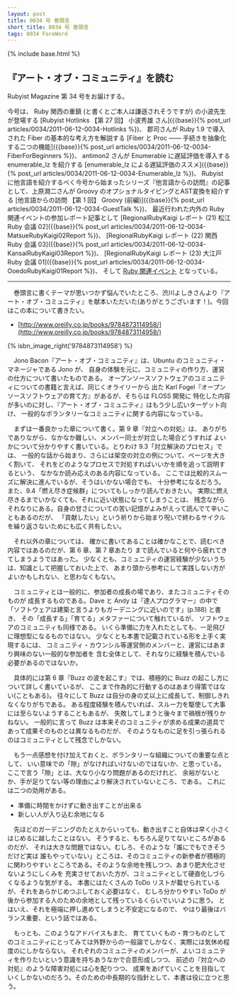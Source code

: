 ```yaml
---
layout: post
title: 0034 号 巻頭言
short_title: 0034 号 巻頭言
tags: 0034 ForeWord
---
```

{% include base.html %}


## 『アート・オブ・コミュニティ』を読む

Rubyist Magazine 第 34 号をお届けする。

今号は、
Ruby 関西の重鎮 (と書くとご本人は謙遜されそうですが) の小波先生が登場する
[Rubyist Hotlinks 【第 27 回】 小波秀雄 さん]({{base}}{% post_url articles/0034/2011-06-12-0034-Hotlinks %})、
郡司さんが Ruby 1.9 で導入された Fiber の基本的な考え方を解説する
[Fiber と Proc ―― 手続きを抽象化する二つの機能]({{base}}{% post_url articles/0034/2011-06-12-0034-FiberForBeginners %})、
antimon2 さんが Enumerable に遅延評価を導入する enumerable_lz を紹介する
[enumerable_lz による遅延評価のススメ]({{base}}{% post_url articles/0034/2011-06-12-0034-Enumerable_lz %})、
Rubyist に他言語を紹介するべく今号から始まったシリーズ『他言語からの訪問』の記事として、上原潤二さんが Groovy のオプショナルタイピングとAST変換を紹介する
[他言語からの訪問 【第 1 回】 Groovy (前編)]({{base}}{% post_url articles/0034/2011-06-12-0034-GuestTalk %})、
最近行われた内外の Ruby 関連イベントの参加レポート記事として
[RegionalRubyKaigi レポート (21) 松江 Ruby 会議 02]({{base}}{% post_url articles/0034/2011-06-12-0034-MatsueRubyKaigi02Report %})、
[RegionalRubyKaigi レポート (22) 関西 Ruby 会議 03]({{base}}{% post_url articles/0034/2011-06-12-0034-KansaiRubyKaigi03Report %})、
[RegionalRubyKaigi レポート (23) 大江戸 Ruby 会議 01]({{base}}{% post_url articles/0034/2011-06-12-0034-OoedoRubyKaigi01Report %})、
そして
[Ruby 関連イベント](http://jp.rubyist.net/?RubyEventCheck)
となっている。

----

　巻頭言に書くテーマが思いつかず悩んでいたところ、渋川よしきさんより『アート・オブ・コミュニティ』を献本いただいた(ありがとうございます！)。今回はこの本について書きたい。

* [http://www.oreilly.co.jp/books/9784873114958/](http://www.oreilly.co.jp/books/9784873114958/)

{% isbn_image_right('9784873114958') %}

　Jono Bacon『アート・オブ・コミュニティ』は、Ubuntu のコミュニティ・マネージャである Jono が、
自身の体験を元に、コミュニティの作り方、運営の仕方について書いたものである。
オープンソースソフトウェアのコミュニティについての書籍と言えば、同じくオライリーから
出た Karl Fogel『オープンソースソフトウェアの育て方』があるが、そちらは FLOSS 開発に
特化した内容が多いのに対し、『アート・オブ・コミュニティ』はもう少し広いターゲット向け、
一般的なボランタリーなコミュニティに関する内容になっている。

　まずは一番良かった章について書く。第 9 章『対立への対処』は、
ありがちでありながら、なかなか難しい、メンバー同士が対立した場合どうすれば
よいかについて分かりやすく書いている。とりわけ 9.3「対立解決のプロセス」では、
一般的な話から始まり、さらには架空の対立の例について、ページを大きく割いて、
それをどのようなプロセスで対処すればいいかを順を追って説明するという、
なかなか読み応えのある内容になっている。
ここでは比較的スムーズに解決に進んでいるが、そうはいかない場合でも、
十分参考になるだろう。
また、9.4「燃え尽き症候群」についてもしっかり読んでおきたい。
実際に燃え尽きるまでいかなくても、それに近い状態になってしまうことは、
残念ながらそれなりにある。自身の甘さについての苦い記憶がよみがえって読んでて辛いこともあるのだが、
「貢献したい」という祈りから始まり呪いで終わるサイクルを繰り返さないためにも広く共有したい。

　それ以外の章については、
確かに書いてあることは確かなことで、読むべき内容ではあるのだが、第 6 章、第 7 章あたり
まで読んでいると何やら疲れてきてしまうようではあった。
少なくとも、コミュニティの運営経験が少ないうちは、知識として把握しておいた上で、
あまり頭から参考にして実践しない方がよいかもしれない、と思わなくもない。

　コミュニティとは一般的に、参加者の成長の場であり、またコミュニティそのものが
成長するものである。Dave と Andy は『達人プログラマー』の中で
「ソフトウェアは建築と言うよりもガーデニングに近いのです」(p.188) と書き、
その「成長する」「育てる」メタファーについて触れているが、
ソフトウェアのコミュニティも同様である。
いくら準備に力を入れたとしても、一足飛びに理想型になるものではない。
少なくとも本書で記載されている形を上手く実現するには、
コミュニティ・カウンシル等運営側のメンバーと、運営にはあまり興味のない一般的な参加者を
含む全体として、それなりに経験を積んでいる必要があるのではないか。

　具体的には第 6 章『Buzz の波を起こす』では、積極的に Buzz の起こし方について詳しく書いているが、
ここまで作為的に行動するのはあまり得策ではない(こともある)。
往々にして Buzz は自分の身の丈以上に成長して、制御しきれなくなりがちである。
ある程度経験を積んでいれば、スルー力を駆使して大事には至らないようすることもあるが、
失敗してしまうと後々まで禍根が残りかねない。
一般的に言って Buzz は本来そのコミュニティが求める成果の道具であって成果そのものとは異なるものだが、
そのようなものに足を引っ張られるのはコミュニティとして残念でしかない。

　もう一点感想を付け加えておくと、ボランタリーな組織についての重要な点として、
いい意味での「隙」がなければいけないのではないか、と思っている。
ここで言う「隙」とは、大なり小なり問題があるのだけれど、
余裕がないとか、手が足りてない等の理由により解決されていないところ、である。
これには二つの効用がある。

* 準備に時間をかけずに動き出すことが出来る
* 新しい人が入り込む余地になる


　先ほどのガーデニングのたとえからいっても、動き出すこと自体は早く小さくはじめるに越したことはない。
そうすると、もちろん足りてないところがあるのだが、
それは大きな問題ではない。むしろ、そのような「誰にでもできそうだけど実は
誰もやっていない」ところは、そのコミュニティの新参者が積極的に関わりやすい
ところである。そのような余地を残しつつ、あまり肥大化させないようにしくみを
充実させておいた方が、コミュニティとして硬直化しづらくなるような気がする。
本書にはたくさんの ToDo リストが載せられているが、それをあらかじめつぶしておく必要はなく、
むしろ分かりやすい ToDo が後から参加する人のための余地として残っているくらいでいいように思う。
とはいえ、それを極端に押し進めてしまうと不安定になるので、
やはり最後はバランス重要、という話ではある。

　もっとも、このようなアドバイスもまた、
育てていくもの・育つものとしてのコミュニティにとってみては外野からの一般論でしかなく、実際には気休め程度のにしかならない。
それぞれのコミュニティのメンバーが、よいコミュニティを作りたいという意識を持ちあうなかで合意形成しつつ、
前述の『対立への対処』のような障害対処には心を配りつつ、
成果をあげていくことを目指していくしかないのだろう。そのための中長期的な指針として、本書は役に立つと思う。


